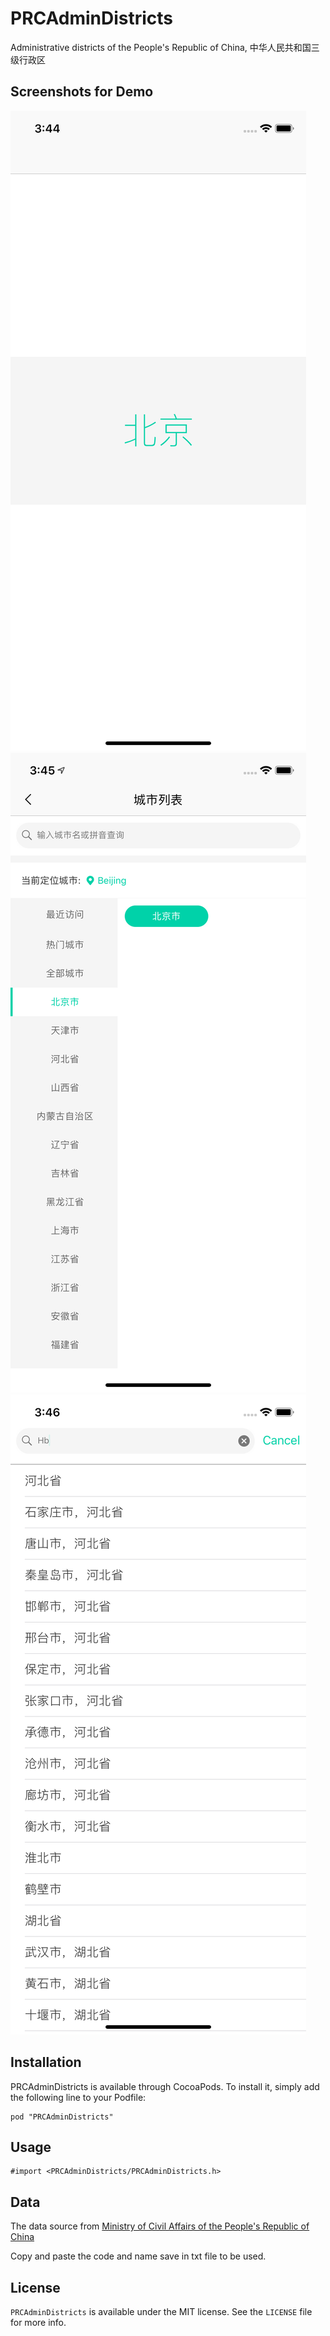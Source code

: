 # PRCAdminDistricts
Administrative districts of the People's Republic of China, 中华人民共和国三级行政区

## Screenshots for Demo
![Main](https://raw.githubusercontent.com/xinyzhao/PRCAdminDistricts/master/Screenshot/1.png)
![Cities](https://raw.githubusercontent.com/xinyzhao/PRCAdminDistricts/master/Screenshot/2.png)
![Searching](https://raw.githubusercontent.com/xinyzhao/PRCAdminDistricts/master/Screenshot/3.png)

## Installation

PRCAdminDistricts is available through CocoaPods. To install it, simply add the following line to your Podfile:

```
pod "PRCAdminDistricts"
```

## Usage

```
#import <PRCAdminDistricts/PRCAdminDistricts.h>
```

## Data

The data source from [Ministry of Civil Affairs of the People's Republic of China](http://www.mca.gov.cn/article/sj/xzqh)

Copy and paste the code and name save in txt file to be used.

## License

`PRCAdminDistricts` is available under the MIT license. See the `LICENSE` file for more info.
